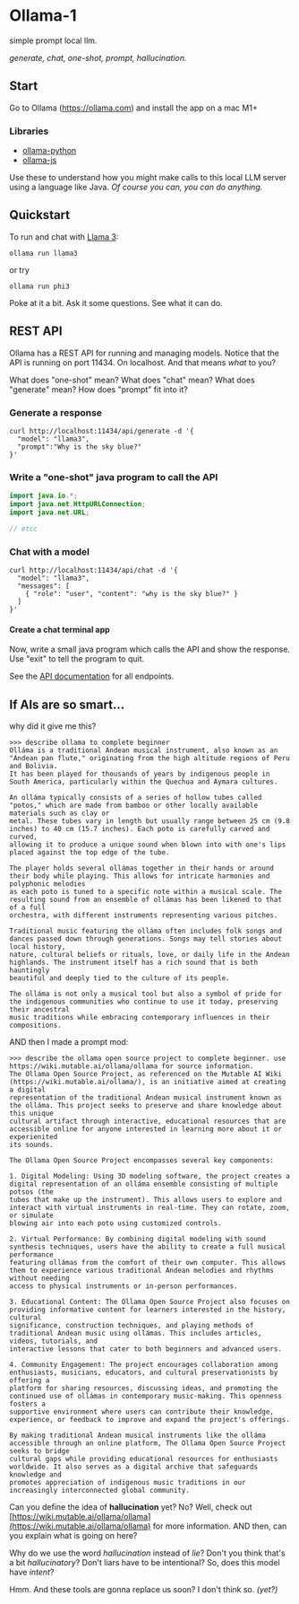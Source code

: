 # Ollama-1
simple prompt local llm.

_generate, chat, one-shot, prompt, hallucination._


## Start

Go to Ollama (https://ollama.com) and install the app on a mac M1+


### Libraries

- [ollama-python](https://github.com/ollama/ollama-python)
- [ollama-js](https://github.com/ollama/ollama-js)

Use these to understand how you might make calls to this local LLM server using a language like Java. _Of course you can, you can do anything._

## Quickstart

To run and chat with [Llama 3](https://ollama.com/library/llama3):

```
ollama run llama3
```

or try 

```
ollama run phi3
```

Poke at it a bit. Ask it some questions. See what it can do.

## REST API

Ollama has a REST API for running and managing models.
Notice that the API is running on port 11434. On localhost. And that means _what_ to you?

What does "one-shot" mean? What does "chat" mean? What does "generate" mean?
How does "prompt" fit into it?

### Generate a response

```
curl http://localhost:11434/api/generate -d '{
  "model": "llama3",
  "prompt":"Why is the sky blue?"
}'
```

### Write a "one-shot" java program to call the API

```java
import java.io.*;
import java.net.HttpURLConnection;
import java.net.URL;

// etcc
```

### Chat with a model

```
curl http://localhost:11434/api/chat -d '{
  "model": "llama3",
  "messages": [
    { "role": "user", "content": "why is the sky blue?" }
  ]
}'
```

#### Create a chat terminal app

Now, write a small java program which calls the API and show the response.
Use "exit" to tell the program to quit.


See the [API documentation](./docs/api.md) for all endpoints.


## If AIs are so smart...

why did it give me this?

```
>>> describe ollama to complete beginner
Olláma is a traditional Andean musical instrument, also known as an "Andean pan flute," originating from the high altitude regions of Peru and Bolivia. 
It has been played for thousands of years by indigenous people in South America, particularly within the Quechua and Aymara cultures.

An olláma typically consists of a series of hollow tubes called "potos," which are made from bamboo or other locally available materials such as clay or
metal. These tubes vary in length but usually range between 25 cm (9.8 inches) to 40 cm (15.7 inches). Each poto is carefully carved and curved, 
allowing it to produce a unique sound when blown into with one's lips placed against the top edge of the tube.

The player holds several ollámas together in their hands or around their body while playing. This allows for intricate harmonies and polyphonic melodies
as each poto is tuned to a specific note within a musical scale. The resulting sound from an ensemble of ollámas has been likened to that of a full 
orchestra, with different instruments representing various pitches.

Traditional music featuring the olláma often includes folk songs and dances passed down through generations. Songs may tell stories about local history,
nature, cultural beliefs or rituals, love, or daily life in the Andean highlands. The instrument itself has a rich sound that is both hauntingly 
beautiful and deeply tied to the culture of its people.

The olláma is not only a musical tool but also a symbol of pride for the indigenous communities who continue to use it today, preserving their ancestral
music traditions while embracing contemporary influences in their compositions.
```

AND then I made a prompt mod:

```
>>> describe the ollama open source project to complete beginner. use https://wiki.mutable.ai/ollama/ollama for source information.
The Ollama Open Source Project, as referenced on the Mutable AI Wiki (https://wiki.mutable.ai/ollama/), is an initiative aimed at creating a digital 
representation of the traditional Andean musical instrument known as the olláma. This project seeks to preserve and share knowledge about this unique 
cultural artifact through interactive, educational resources that are accessible online for anyone interested in learning more about it or experienited 
its sounds.

The Ollama Open Source Project encompasses several key components:

1. Digital Modeling: Using 3D modeling software, the project creates a digital representation of an olláma ensemble consisting of multiple potsos (the 
tubes that make up the instrument). This allows users to explore and interact with virtual instruments in real-time. They can rotate, zoom, or simulate 
blowing air into each poto using customized controls.

2. Virtual Performance: By combining digital modeling with sound synthesis techniques, users have the ability to create a full musical performance 
featuring ollámas from the comfort of their own computer. This allows them to experience various traditional Andean melodies and rhythms without needing
access to physical instruments or in-person performances.

3. Educational Content: The Ollama Open Source Project also focuses on providing informative content for learners interested in the history, cultural 
significance, construction techniques, and playing methods of traditional Andean music using ollámas. This includes articles, videos, tutorials, and 
interactive lessons that cater to both beginners and advanced users.

4. Community Engagement: The project encourages collaboration among enthusiasts, musicians, educators, and cultural preservationists by offering a 
platform for sharing resources, discussing ideas, and promoting the continued use of ollámas in contemporary music-making. This openness fosters a 
supportive environment where users can contribute their knowledge, experience, or feedback to improve and expand the project's offerings.

By making traditional Andean musical instruments like the olláma accessible through an online platform, The Ollama Open Source Project seeks to bridge 
cultural gaps while providing educational resources for enthusiasts worldwide. It also serves as a digital archive that safeguards knowledge and 
promotes appreciation of indigenous music traditions in our increasingly interconnected global community.
```

Can you define the idea of __hallucination__ yet? No? Well, check out [https://wiki.mutable.ai/ollama/ollama](https://wiki.mutable.ai/ollama/ollama) for more information. AND then, can you explain what is going on here? 

Why do we use the word _hallucination_ instead of _lie_? Don't you think that's a bit _hallucinatory_? Don't liars have to be intentional? So, does this model have _intent_?

Hmm. And these tools are gonna replace us soon? I don't think so. _(yet?)_
